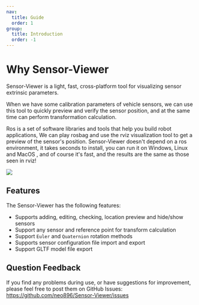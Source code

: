```yaml
---
nav:
  title: Guide
  order: 1
group:
  title: Introduction
  order: -1
---
```


# Why Sensor-Viewer

Sensor-Viewer is a light, fast, cross-platform tool for visualizing sensor extrinsic parameters.

When we have some calibration parameters of vehicle sensors, we can use this tool to quickly preview and verify the sensor position, and at the same time can perform transformation calculation.

Ros is a set of software libraries and tools that help you build robot applications, We can play rosbag and use the rviz visualization tool to get a preview of the sensor's position. Sensor-Viewer doesn't depend on a ros environment, it takes seconds to install, you can run it on Windows, Linux and MacOS , and of course it's fast, and the results are the same as those seen in rviz!

<img src='/Sensor-Viewer-Doc/showcase.png' >

## Features

The Sensor-Viewer has the following features:

- Supports adding, editing, checking, location preview and hide/show sensors
- Support any sensor and reference point for transform calculation
- Support `Euler` and `Quaternion` rotation methods
- Supports sensor configuration file import and export
- Support GLTF model file export

## Question Feedback

If you find any problems during use, or have suggestions for improvement, please feel free to post them on GitHub Issues: https://github.com/neo896/Sensor-Viewer/issues
